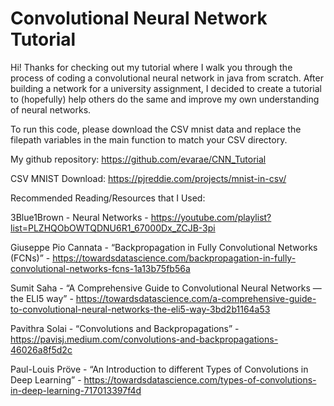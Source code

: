 # Convolutional Neural Network Tutorial
Hi! Thanks for checking out my tutorial where I walk you through the process of coding a convolutional neural network in java from scratch. After building a network for a university assignment, I decided to create a tutorial to (hopefully) help others do the same and improve my own understanding of neural networks. 

To run this code, please download the CSV mnist data and replace the filepath variables in the main function to match your CSV directory.

My github repository:
https://github.com/evarae/CNN_Tutorial

CSV MNIST Download: 
https://pjreddie.com/projects/mnist-in-csv/

Recommended Reading/Resources that I Used:

3Blue1Brown - Neural Networks -  https://youtube.com/playlist?list=PLZHQObOWTQDNU6R1_67000Dx_ZCJB-3pi

Giuseppe Pio Cannata - “Backpropagation in Fully Convolutional Networks (FCNs)” - https://towardsdatascience.com/backpropagation-in-fully-convolutional-networks-fcns-1a13b75fb56a

Sumit Saha - “A Comprehensive Guide to Convolutional Neural Networks — the ELI5 way” - https://towardsdatascience.com/a-comprehensive-guide-to-convolutional-neural-networks-the-eli5-way-3bd2b1164a53

Pavithra Solai - “Convolutions and Backpropagations” - https://pavisj.medium.com/convolutions-and-backpropagations-46026a8f5d2c

Paul-Louis Pröve - “An Introduction to different Types of Convolutions in Deep Learning” - https://towardsdatascience.com/types-of-convolutions-in-deep-learning-717013397f4d

